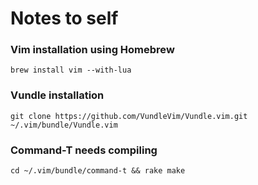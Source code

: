 # Notes to self

### Vim installation using Homebrew
```brew install vim --with-lua```

### Vundle installation
```git clone https://github.com/VundleVim/Vundle.vim.git ~/.vim/bundle/Vundle.vim```

### Command-T needs compiling
```cd ~/.vim/bundle/command-t && rake make```

